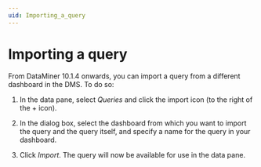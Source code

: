 ```yaml
---
uid: Importing_a_query
---
```


# Importing a query

From DataMiner 10.1.4 onwards, you can import a query from a different dashboard in the DMS. To do so:

1. In the data pane, select *Queries* and click the import icon (to the right of the + icon).

1. In the dialog box, select the dashboard from which you want to import the query and the query itself, and specify a name for the query in your dashboard.

1. Click *Import*. The query will now be available for use in the data pane.
